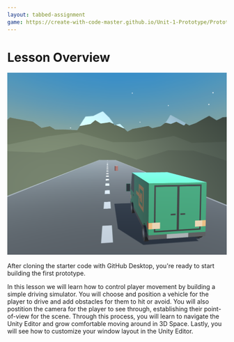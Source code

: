 ```yaml
---
layout: tabbed-assignment
game: https://create-with-code-master.github.io/Unit-1-Prototype/Prototype-1/
---
```


# Lesson Overview

<a href="{{page.game}}"><img class="overview-image" src="assets/images/lesson-1.1-outcome.png"></a>

After cloning the starter code with GitHub Desktop, you're ready to start building the first prototype.

In this lesson we will learn how to control player movement by building a simple driving simulator. You will choose and position a vehicle for the player to drive and add obstacles for them to hit or avoid. You will also postition the camera for the player to see through, establishing their point-of-view for the scene. Through this process, you will learn to navigate the Unity Editor and grow comfortable moving around in 3D Space. Lastly, you will see how to customize your window layout in the Unity Editor.

<!-- Don't edit links here, change them in _data/assignment.yml instead, -->

[lesson]: <{{site.data.assignment.lesson}}>
[slides]: <{{site.data.assignment.slides}}>
[template]: <{{site.data.assignment.template}}>
